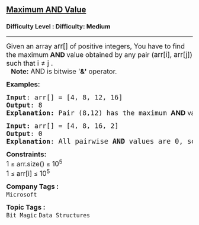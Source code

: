 <h2><a href="https://www.geeksforgeeks.org/problems/maximum-and-value-1587115620/1">Maximum AND Value</a></h2><h3>Difficulty Level : Difficulty: Medium</h3><hr><div class="problems_problem_content__Xm_eO"><p><span style="font-size: 18px;">Given an array a</span><span style="font-size: 14pt;">rr[] </span><span style="font-size: 18px;">of positive integers, You have to find the maximum</span><strong style="font-size: 18px;" data-start="187" data-end="208"> AND </strong><span style="font-size: 18px;">value obtained by any pair&nbsp;</span><span style="font-size: 14pt;">(arr[i], arr[j])</span><span style="font-size: 18px;"> such that&nbsp;</span><span style="font-size: 14pt;">i ≠ j .<br></span><span style="font-size: 18px;"><strong>&nbsp; &nbsp;Note:</strong> AND is bitwise '<strong>&amp;'</strong> operator. </span></p>
<p><span style="font-size: 18px;"><strong>Examples:</strong></span></p>
<pre><span style="font-size: 18px;"><strong>Input</strong>: </span><span style="font-size: 18px;">arr[] = [4, 8, 12, 16]
<strong>Output</strong>: 8<strong>
Explanation: </strong>Pair (8,12) has the maximum <strong style="font-family: -apple-system, BlinkMacSystemFont, 'Segoe UI', Roboto, Oxygen, Ubuntu, Cantarell, 'Open Sans', 'Helvetica Neue', sans-serif;">AND</strong><span style="font-family: -apple-system, BlinkMacSystemFont, 'Segoe UI', Roboto, Oxygen, Ubuntu, Cantarell, 'Open Sans', 'Helvetica Neue', sans-serif;"> value 0</span></span>.</pre>
<pre><span style="font-size: 18px;"><strong><span style="font-size: 18px;">Input:</span> </strong></span><span style="font-size: 18px;">arr[] = [4, 8, 16, 2]
<strong>Output</strong>: 0
<strong>Explanation</strong>: </span><span style="font-size: 14pt;">All pairwise <strong>AND</strong> values are 0, so the maximum possible <strong>AND</strong> value among them is also 0.</span></pre>
<div><span style="font-size: 18px;"><strong>Constraints:</strong></span><br><span style="font-size: 18px;">1&nbsp;<span style="font-size: medium;">≤</span> arr.size() <span style="font-size: medium;">≤</span>&nbsp;10<sup>5</sup></span><br><span style="font-size: 18px;">1&nbsp;<span style="font-size: medium;">≤</span>&nbsp;arr[i]&nbsp;<span style="font-size: medium;">≤</span>&nbsp;10<sup>5</sup></span></div></div><p><span style=font-size:18px><strong>Company Tags : </strong><br><code>Microsoft</code>&nbsp;<br><p><span style=font-size:18px><strong>Topic Tags : </strong><br><code>Bit Magic</code>&nbsp;<code>Data Structures</code>&nbsp;